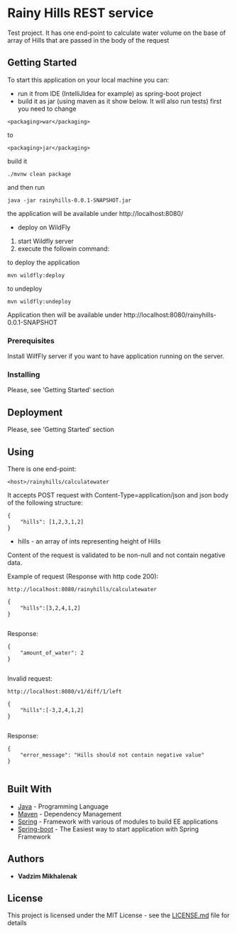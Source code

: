 # Rainy Hills REST service

Test project. It has one end-point to calculate water volume on the base of array of Hills that are passed in the body of the request
 
## Getting Started

To start this application on your local machine you can:
  - run it from IDE (IntelliJIdea for example) as spring-boot project
  - build it as jar 
   (using maven as it show below. It will also run tests)
   first you need to change 
   ```
   <packaging>war</packaging> 
   ```
   to
   
   ```
   <packaging>jar</packaging> 
   ```
   build it
   ```
   ./mvnw clean package
   ```
   and then run
   
   ```
   java -jar rainyhills-0.0.1-SNAPSHOT.jar
   ```
   
   the application will be available under http://localhost:8080/
   
  - deploy on WildFly
  1) start Wildfly server
  2) execute the followin command:
  
   to deploy the application 
   ```   
   mvn wildfly:deploy
   ```
   
   
   to undeploy
   ```   
   mvn wildfly:undeploy
   ```
   
   
   Application then will be available under http://localhost:8080/rainyhills-0.0.1-SNAPSHOT
   
### Prerequisites

Install WilfFly server if you want to have application running on the server.

### Installing

Please, see 'Getting Started' section

## Deployment

Please, see 'Getting Started' section

## Using

There is one end-point:
```
<host>/rainyhills/calculatewater
 ```

It accepts POST request with Content-Type=application/json and json body of the following structure:

```
{
	"hills": [1,2,3,1,2]
}
```
- hills - an array of ints representing height of Hills 

Content of the request is validated to be non-null and not contain negative data.

Example of request (Response with http code 200):

```
http://localhost:8080/rainyhills/calculatewater

{
	"hills":[3,2,4,1,2]
}
 
```
Response:
```
{
    "amount_of_water": 2
}
 
```

Invalid request:
```
http://localhost:8080/v1/diff/1/left

{
	"hills":[-3,2,4,1,2]
}
 
```

Response:
 
```
{
    "error_message": "Hills should not contain negative value"
}
 
```


## Built With

* [Java](https://www.oracle.com/java/index.html) - Programming Language
* [Maven](https://maven.apache.org/) - Dependency Management
* [Spring](https://spring.io/) - Framework with various of modules to build EE applications
* [Spring-boot](http://projects.spring.io/spring-boot/) - The Easiest way to start application with Spring Framework

## Authors

* **Vadzim Mikhalenak**

## License

This project is licensed under the MIT License - see the [LICENSE.md](LICENSE.md) file for details
